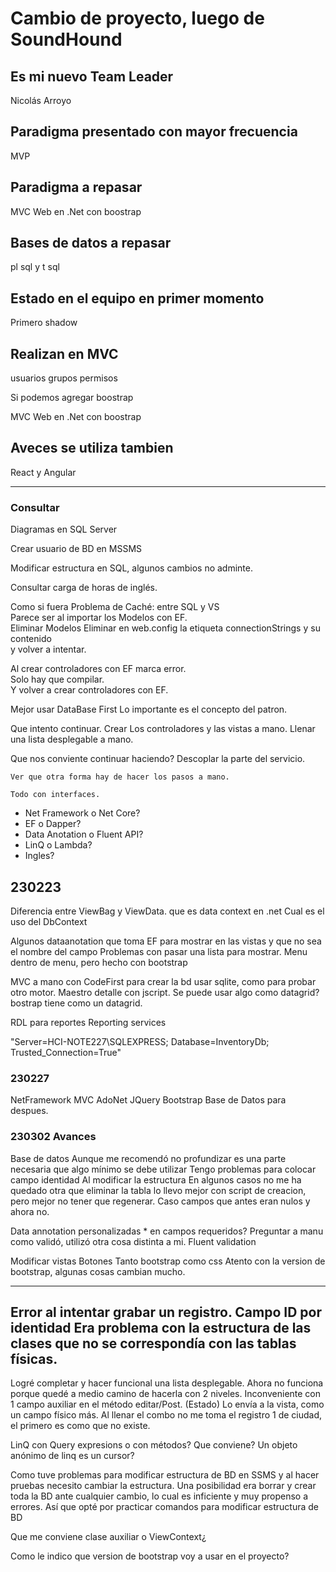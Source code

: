# Cambio de proyecto, luego de SoundHound

## Es mi nuevo Team Leader

Nicolás Arroyo

## Paradigma presentado con mayor frecuencia 

MVP

## Paradigma a repasar

MVC Web en .Net con boostrap

## Bases de datos a repasar

pl sql y t sql

## Estado en el equipo en primer momento

Primero shadow  

## Realizan en MVC

usuarios grupos permisos

Si podemos agregar boostrap

MVC Web en .Net con boostrap

## Aveces se utiliza tambien

React y Angular

---

### Consultar

Diagramas en SQL Server

Crear usuario de BD en MSSMS

Modificar estructura en SQL, algunos cambios no adminte.

Consultar carga de horas de inglés.

Como si fuera Problema de Caché: entre SQL y VS  
    Parece ser al importar los Modelos con EF.  
        Eliminar Modelos 
        Eliminar en web.config la etiqueta connectionStrings y su contenido  
        y volver a intentar.  

Al crear controladores con EF marca error.  
    Solo hay que compilar.  
    Y volver a crear controladores con EF.  


Mejor usar DataBase First
Lo importante es el concepto del patron.


Que intento continuar.
Crear Los controladores y las vistas a mano.
    Llenar una lista desplegable a mano.

Que nos conviente continuar haciendo?
    Descoplar la parte del servicio.

    Ver que otra forma hay de hacer los pasos a mano.

    Todo con interfaces. 


- Net Framework o Net Core?
- EF o Dapper?
- Data Anotation o Fluent API?
- LinQ o Lambda?
- Ingles?

## 230223

Diferencia entre ViewBag y ViewData.
que es data context en .net
    Cual es el uso del DbContext


Algunos dataanotation que toma EF para mostrar en las vistas y que no sea el nombre del campo
Problemas con pasar una lista para mostrar.
Menu dentro de menu, pero hecho con bootstrap


MVC a mano con CodeFirst para crear la bd
usar sqlite, como para probar otro motor.
Maestro detalle con jscript. Se puede usar algo como datagrid?
    bostrap tiene como un datagrid.

RDL para reportes
    Reporting services


"Server=HCI-NOTE227\\SQLEXPRESS; Database=InventoryDb; Trusted_Connection=True"



### 230227

NetFramework MVC
AdoNet
JQuery
Bootstrap
Base de Datos para despues.


### 230302 Avances

Base de datos
    Aunque me recomendó no profundizar es una parte necesaria que algo mínimo se debe utilizar
        Tengo problemas para colocar campo identidad
        Al modificar la estructura
        En algunos casos no me ha quedado otra que eliminar la tabla
            lo llevo mejor con script de creacion, pero mejor no tener que regenerar.
            Caso campos que antes eran nulos y ahora no.

Data annotation personalizadas
    * en campos requeridos?
    Preguntar a manu como validó, utilizó otra cosa distinta a mi.
        Fluent validation

Modificar vistas
    Botones
        Tanto bootstrap como css
            Atento con la version de bootstrap, algunas cosas cambian mucho.

---
Error al intentar grabar un registro.
    Campo ID por identidad
        Era problema con la estructura de las clases que no se correspondía con las tablas físicas.
---

Logré completar y hacer funcional una lista desplegable.
    Ahora no funciona porque quedé a medio camino de hacerla con 2 niveles.
Inconveniente con 1 campo auxiliar en el método editar/Post. (Estado)
    Lo envía a la vista, como un campo físico más.
Al llenar el combo no me toma el registro 1 de ciudad, el primero es como que no existe.

LinQ con Query expresions o con métodos? Que conviene?
Un objeto anónimo de linq es un cursor?

Como tuve problemas para modificar estructura de BD en SSMS y al hacer pruebas necesito cambiar la estructura.
Una posibilidad era borrar y crear toda la BD ante cualquier cambio, lo cual es inficiente y muy propenso a errores.
Así que opté por practicar comandos para modificar estructura de BD

Que me conviene clase auxiliar o ViewContext¿

Como le indico que version de bootstrap voy a usar en el proyecto?

